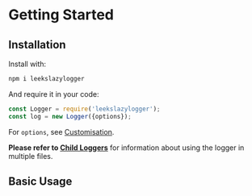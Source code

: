 # Getting Started

## Installation

Install with:

```bash
npm i leekslazylogger
```

And require it in your code:

```js
const Logger = require('leekslazylogger');
const log = new Logger({options});
```

For `options`, see [Customisation](/customisation).

**Please refer to [Child Loggers](/child-loggers)** for information about using the logger in multiple files.

## Basic Usage
